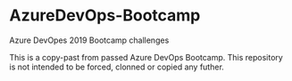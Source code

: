 # AzureDevOps-Bootcamp
Azure DevOpes 2019 Bootcamp challenges

This is a copy-past from passed Azure DevOps Bootcamp. This repository is not intended to be forced, clonned or copied any futher.
